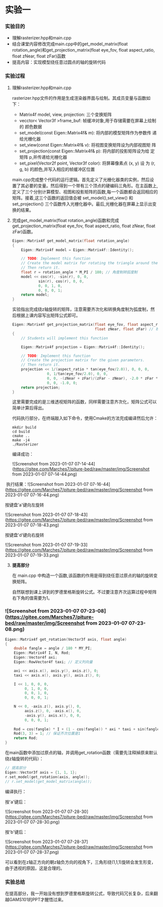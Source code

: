 # 实验一

### 实验目的

- 理解rasterizer.hpp和main.cpp
- 结合课堂内容修改完成main.cpp中的get_model_matrix(float rotation_angle)和get_projection_matrix(float eye_fov, float aspect_ratio, float
  zNear, float zFar)函数
- 提高内容：实现模型绕任意过圆点的轴的旋转代码

### 实验过程

1. 理解rasterizer.hpp和main.cpp

   rasterizer.hpp文件的作用是生成渲染器界面与绘制。其成员变量与函数如下：

   - Matrix4f model, view, projection: 三个变换矩阵
   - vecctor< Vector3f >frame_buf: 帧缓冲对象,用于存储需要在屏幕上绘制的
     颜色数据
   - set_model(const Eigen::Matrix4f& m): 将内部的模型矩阵作为参数传
     递给光栅化器
   - set_view(const Eigen::Matrix4f& v): 将视图变换矩阵设为内部视图矩
     阵
   - set_projection(const Eigen::Matrix4f& p): 将内部的投影矩阵设为给
     定矩阵 p,并传递给光栅化器
   - set_pixel(Vector2f point, Vector3f color): 将屏幕像素点 (x, y) 设
     为 (r, g, b) 的颜色,并写入相应的帧缓冲区位置

   main.cpp完成整个代码的运行逻辑。首先定义了光栅化器类的实例，然后设置了其必要的变量。然后得到一个带有三个顶点的硬编码三角形。在主函数上,定义了三个分别计算模型、视图和投影矩阵的函数,每一个函数都会返回相应的矩阵。接着,这三个函数的返回值会被 set_model(),set_view() 和 set_projection() 三个函数传入光栅化器中。最后,光栅化器在屏幕上显示出变换的结果。

2. 完成get_model_matrix(float rotation_angle)函数和完成get_projection_matrix(float eye_fov, float aspect_ratio, float zNear, float zFar)函数。

   ```c++
   Eigen::Matrix4f get_model_matrix(float rotation_angle)
   {
       Eigen::Matrix4f model = Eigen::Matrix4f::Identity();
   
       // TODO: Implement this function
       // Create the model matrix for rotating the triangle around the Z axis.
       // Then return it.
       float r = rotation_angle * M_PI / 180; // 角度制转弧度制
       model << cos(r), -sin(r), 0, 0,
               sin(r), cos(r), 0, 0,
               0, 0, 1, 0,
               0, 0, 0, 1;
       return model;
   }
   ```

   实验指出完成绕z轴旋转的矩阵，注意需要齐次化和转换角度制为弧度制，然后根据上课内容写出矩阵公式即可。

   

   ```cpp
   Eigen::Matrix4f get_projection_matrix(float eye_fov, float aspect_ratio,
                                         float zNear, float zFar) // 视角 长宽比 近裁减面 远裁减面
   {
       // Students will implement this function
   
       Eigen::Matrix4f projection = Eigen::Matrix4f::Identity();
   
       // TODO: Implement this function
       // Create the projection matrix for the given parameters.
       // Then return it.
       projection << 1/(aspect_ratio * tan(eye_fov/2.0)), 0, 0, 0,
                   0, 1/tan(eye_fov/2.0), 0, 0,
                   0, 0, -(zNear + zFar)/(zFar - zNear), -2.0 * zFar * zNear/(zFar - zNear),
                   0, 0, -1.0, 0;
       return projection;
   }
   ```

   这里需要完成的是三维透视矩阵的函数，同样需要注意齐次化，矩阵公式可以简单计算后得出。

   

   代码执行部分，在终端敲入如下命令，使用Cmake的方法完成编译然后允许：

   ```shell
   mkdir build 
   cd build
   cmake ..
   make -j4
   ./Rasterizer
   ```

   编译成功：

   ![Screenshot from 2023-01-07 07-14-44](https://gitee.com/Marches7/piture-bed/raw/master/img/Screenshot from 2023-01-07 07-14-44.png)

​		执行结果：![Screenshot from 2023-01-07 07-16-44](https://gitee.com/Marches7/piture-bed/raw/master/img/Screenshot from 2023-01-07 07-16-44.png)

按键盘'a'键向左旋转

![Screenshot from 2023-01-07 07-18-43](https://gitee.com/Marches7/piture-bed/raw/master/img/Screenshot from 2023-01-07 07-18-43.png)

按键盘'd‘键向右旋转

![Screenshot from 2023-01-07 07-19-33](https://gitee.com/Marches7/piture-bed/raw/master/img/Screenshot from 2023-01-07 07-19-33.png)

3. **提高部分**

   在 main.cpp 中构造一个函数,该函数的作用是得到绕任意过原点的轴的旋转变换矩阵。

   自然联想到课上讲到的罗德里格斯旋转公式。不过要注意齐次运算过程中矩阵右下角的值需要为1。

### ![Screenshot from 2023-01-07 07-23-08](https://gitee.com/Marches7/piture-bed/raw/master/img/Screenshot from 2023-01-07 07-23-08.png)

```cpp
Eigen::Matrix4f get_rotation(Vector3f axis, float angle)
{
    double fangle = angle / 180 * MY_PI;
    Eigen::Matrix4f I, N, Rod;
    Eigen::Vector4f axi;
    Eigen::RowVector4f taxi; // 定义列向量

    axi << axis.x(), axis.y(), axis.z(), 0;
    taxi << axis.x(), axis.y(), axis.z(), 0;

    I << 1, 0, 0, 0,
         0, 1, 0, 0,
         0, 0, 1, 0,
         0, 0, 0, 1;

    N << 0, -axis.z(), axis.y(), 0,
         axis.z(), 0, -axis.x(), 0,
         -axis.y(), axis.x(), 0, 0,
         0, 0, 0, 1;
    
    Rod = cos(fangle) * I + (1 - cos(fangle)) * axi * taxi + sin(fangle) * N;
    Rod(3, 3) = 1; // 保证齐次位置是1
    return Rod;
}
```

在main函数中添加过原点的轴，并调用get_rotation函数（需要先注释掉原来默认绕z轴旋转的代码）：

```cpp
// 提高部分
Eigen::Vector3f axis = {1, 1, 1};
r.set_model(get_rotation(axis, angle));
// r.set_model(get_model_matrix(angle));
```

编译执行：

按'a'键后：

![Screenshot from 2023-01-07 07-28-30](https://gitee.com/Marches7/piture-bed/raw/master/img/Screenshot from 2023-01-07 07-28-30.png)

按'b'键后：

![Screenshot from 2023-01-07 07-28-37](https://gitee.com/Marches7/piture-bed/raw/master/img/Screenshot from 2023-01-07 07-28-37.png)

可以看到在z轴正方向的朝z轴负方向的视角下，三角形绕(1,1,1)旋转会发生形变，由于透视的原因，这是合理的。

### 实验总结

在提高部分，我一开始没有想到罗德里格斯旋转公式，导致代码冗长复杂，后来翻越GAMS101的PPT才醒悟过来。
